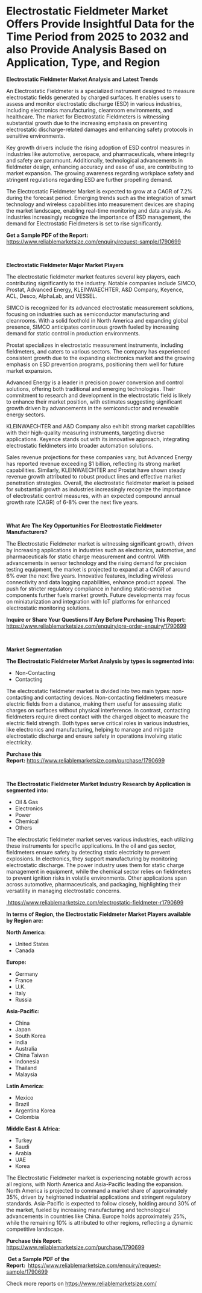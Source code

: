 <p><h1>Electrostatic Fieldmeter Market Offers Provide Insightful Data for the Time Period from 2025 to 2032 and also Provide Analysis Based on Application, Type, and Region</h1></p><p><strong>Electrostatic Fieldmeter Market Analysis and Latest Trends</strong></p>
<p><p>An Electrostatic Fieldmeter is a specialized instrument designed to measure electrostatic fields generated by charged surfaces. It enables users to assess and monitor electrostatic discharge (ESD) in various industries, including electronics manufacturing, cleanroom environments, and healthcare. The market for Electrostatic Fieldmeters is witnessing substantial growth due to the increasing emphasis on preventing electrostatic discharge-related damages and enhancing safety protocols in sensitive environments.</p><p>Key growth drivers include the rising adoption of ESD control measures in industries like automotive, aerospace, and pharmaceuticals, where integrity and safety are paramount. Additionally, technological advancements in fieldmeter design, enhancing accuracy and ease of use, are contributing to market expansion. The growing awareness regarding workplace safety and stringent regulations regarding ESD are further propelling demand.</p><p>The Electrostatic Fieldmeter Market is expected to grow at a CAGR of 7.2% during the forecast period. Emerging trends such as the integration of smart technology and wireless capabilities into measurement devices are shaping the market landscape, enabling real-time monitoring and data analysis. As industries increasingly recognize the importance of ESD management, the demand for Electrostatic Fieldmeters is set to rise significantly.</p></p>
<p><strong>Get a Sample PDF of the Report:&nbsp;</strong> <a href="https://www.reliablemarketsize.com/enquiry/request-sample/1790699?utm_campaign=2442&utm_medium=2&utm_source=Github&utm_content=ia&utm_term=07042025&utm_id=electrostatic-fieldmeter">https://www.reliablemarketsize.com/enquiry/request-sample/1790699</a></p>
<p>&nbsp;</p>
<p><strong>Electrostatic Fieldmeter Major Market Players</strong></p>
<p><p>The electrostatic fieldmeter market features several key players, each contributing significantly to the industry. Notable companies include SIMCO, Prostat, Advanced Energy, KLEINWAECHTER, A&D Company, Keyence, ACL, Desco, AlphaLab, and VESSEL. </p><p>SIMCO is recognized for its advanced electrostatic measurement solutions, focusing on industries such as semiconductor manufacturing and cleanrooms. With a solid foothold in North America and expanding global presence, SIMCO anticipates continuous growth fueled by increasing demand for static control in production environments.</p><p>Prostat specializes in electrostatic measurement instruments, including fieldmeters, and caters to various sectors. The company has experienced consistent growth due to the expanding electronics market and the growing emphasis on ESD prevention programs, positioning them well for future market expansion.</p><p>Advanced Energy is a leader in precision power conversion and control solutions, offering both traditional and emerging technologies. Their commitment to research and development in the electrostatic field is likely to enhance their market position, with estimates suggesting significant growth driven by advancements in the semiconductor and renewable energy sectors.</p><p>KLEINWAECHTER and A&D Company also exhibit strong market capabilities with their high-quality measuring instruments, targeting diverse applications. Keyence stands out with its innovative approach, integrating electrostatic fieldmeters into broader automation solutions.</p><p>Sales revenue projections for these companies vary, but Advanced Energy has reported revenue exceeding $1 billion, reflecting its strong market capabilities. Similarly, KLEINWAECHTER and Prostat have shown steady revenue growth attributed to robust product lines and effective market penetration strategies. Overall, the electrostatic fieldmeter market is poised for substantial growth as industries increasingly recognize the importance of electrostatic control measures, with an expected compound annual growth rate (CAGR) of 6-8% over the next five years.</p></p>
<p>&nbsp;</p>
<p><strong>What Are The Key Opportunities For Electrostatic Fieldmeter Manufacturers?</strong></p>
<p><p>The Electrostatic Fieldmeter market is witnessing significant growth, driven by increasing applications in industries such as electronics, automotive, and pharmaceuticals for static charge measurement and control. With advancements in sensor technology and the rising demand for precision testing equipment, the market is projected to expand at a CAGR of around 6% over the next five years. Innovative features, including wireless connectivity and data logging capabilities, enhance product appeal. The push for stricter regulatory compliance in handling static-sensitive components further fuels market growth. Future developments may focus on miniaturization and integration with IoT platforms for enhanced electrostatic monitoring solutions.</p></p>
<p><strong>Inquire or Share Your Questions If Any Before Purchasing This Report:</strong> <a href="https://www.reliablemarketsize.com/enquiry/pre-order-enquiry/1790699?utm_campaign=2442&utm_medium=2&utm_source=Github&utm_content=ia&utm_term=07042025&utm_id=electrostatic-fieldmeter">https://www.reliablemarketsize.com/enquiry/pre-order-enquiry/1790699</a></p>
<p>&nbsp;</p>
<p><strong>Market Segmentation</strong></p>
<p><strong>The Electrostatic Fieldmeter Market Analysis by types is segmented into:</strong></p>
<p><ul><li>Non-Contacting</li><li>Contacting</li></ul></p>
<p><p>The electrostatic fieldmeter market is divided into two main types: non-contacting and contacting devices. Non-contacting fieldmeters measure electric fields from a distance, making them useful for assessing static charges on surfaces without physical interference. In contrast, contacting fieldmeters require direct contact with the charged object to measure the electric field strength. Both types serve critical roles in various industries, like electronics and manufacturing, helping to manage and mitigate electrostatic discharge and ensure safety in operations involving static electricity.</p></p>
<p><strong>Purchase this Report:&nbsp;</strong><a href="https://www.reliablemarketsize.com/purchase/1790699?utm_campaign=2442&utm_medium=2&utm_source=Github&utm_content=ia&utm_term=07042025&utm_id=electrostatic-fieldmeter">https://www.reliablemarketsize.com/purchase/1790699</a></p>
<p>&nbsp;</p>
<p><strong>The Electrostatic Fieldmeter Market Industry Research by Application is segmented into:</strong></p>
<p><ul><li>Oil & Gas</li><li>Electronics</li><li>Power</li><li>Chemical</li><li>Others</li></ul></p>
<p><p>The electrostatic fieldmeter market serves various industries, each utilizing these instruments for specific applications. In the oil and gas sector, fieldmeters ensure safety by detecting static electricity to prevent explosions. In electronics, they support manufacturing by monitoring electrostatic discharge. The power industry uses them for static charge management in equipment, while the chemical sector relies on fieldmeters to prevent ignition risks in volatile environments. Other applications span across automotive, pharmaceuticals, and packaging, highlighting their versatility in managing electrostatic concerns.</p></p>
<p><a href="https://www.reliablemarketsize.com/electrostatic-fieldmeter-r1790699?utm_campaign=2442&utm_medium=2&utm_source=Github&utm_content=ia&utm_term=07042025&utm_id=electrostatic-fieldmeter">&nbsp;https://www.reliablemarketsize.com/electrostatic-fieldmeter-r1790699</a></p>
<p><strong>In terms of Region, the Electrostatic Fieldmeter Market Players available by Region are:</strong></p>
<p>
    <p> <strong> North America: </strong>
        <ul>
            <li>United States</li>
            <li>Canada</li>
        </ul>
        </p> 
    <p> <strong> Europe: </strong>
        <ul>
            <li>Germany</li>
            <li>France</li>
            <li>U.K.</li>
            <li>Italy</li>
            <li>Russia</li>
        </ul>
        </p> 
    <p> <strong> Asia-Pacific: </strong>
        <ul>
            <li>China</li>
            <li>Japan</li>
            <li>South Korea</li>
            <li>India</li>
            <li>Australia</li>
            <li>China Taiwan</li>
            <li>Indonesia</li>
            <li>Thailand</li>
            <li>Malaysia</li>
        </ul>
        </p> 
    <p> <strong> Latin America: </strong>
        <ul>
            <li>Mexico</li>
            <li>Brazil</li>
            <li>Argentina Korea</li>
            <li>Colombia</li>
        </ul>
        </p> 
    <p> <strong> Middle East & Africa: </strong>
        <ul>
            <li>Turkey</li>
            <li>Saudi</li>
            <li>Arabia</li>
            <li>UAE</li>
            <li>Korea</li>
        </ul>
    </p>
    </p>
<p><p>The Electrostatic Fieldmeter market is experiencing notable growth across all regions, with North America and Asia-Pacific leading the expansion. North America is projected to command a market share of approximately 35%, driven by heightened industrial applications and stringent regulatory standards. Asia-Pacific is expected to follow closely, holding around 30% of the market, fueled by increasing manufacturing and technological advancements in countries like China. Europe holds approximately 25%, while the remaining 10% is attributed to other regions, reflecting a dynamic competitive landscape.</p></p>
<p><strong>Purchase this Report: </strong><a href="https://www.reliablemarketsize.com/purchase/1790699?utm_campaign=2442&utm_medium=2&utm_source=Github&utm_content=ia&utm_term=07042025&utm_id=electrostatic-fieldmeter">https://www.reliablemarketsize.com/purchase/1790699</a></p>
<p>&nbsp;<strong>Get a Sample PDF of the Report:&nbsp;&nbsp;</strong><a href="https://www.reliablemarketsize.com/enquiry/request-sample/1790699?utm_campaign=2442&utm_medium=2&utm_source=Github&utm_content=ia&utm_term=07042025&utm_id=electrostatic-fieldmeter">https://www.reliablemarketsize.com/enquiry/request-sample/1790699</a></p>
<p><strong></strong></p>
<p>Check more reports on <a href="https://www.reliablemarketsize.com/?utm_campaign=2442&utm_medium=2&utm_source=Github&utm_content=ia&utm_term=07042025&utm_id=electrostatic-fieldmeter">https://www.reliablemarketsize.com/</a></p>